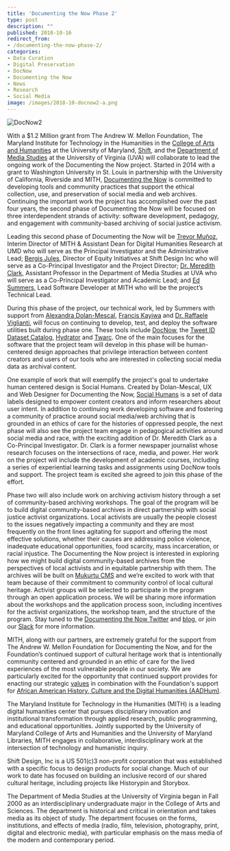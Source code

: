```yaml
---
title: 'Documenting the Now Phase 2'
type: post
description: ""
published: 2018-10-16
redirect_from: 
- /documenting-the-now-phase-2/
categories:
- Data Curation
- Digital Preservation
- DocNow
- Documenting the Now
- News
- Research
- Social Media
image: /images/2018-10-docnow2-a.png
---
```

![DocNow2](/images/2018-10-docnow2-a.png)

With a \$1.2 Million grant from The Andrew W. Mellon Foundation, The Maryland Institute for Technology in the Humanities in the [College of Arts and Humanities](http://www.arhu.umd.edu/) at the University of Maryland, [Shift](http://shiftdesign.org.uk/), and the [Department of Media Studies](http://mediastudies.virginia.edu/) at the University of Virginia (UVA) will collaborate to lead the ongoing work of the Documenting the Now project. Started in 2014 with a grant to Washington University in St. Louis in partnership with the University of California, Riverside and MITH, [Documenting the Now](https://www.docnow.io) is committed to developing tools and community practices that support the ethical collection, use, and preservation of social media and web archives. Continuing the important work the project has accomplished over the past four years, the second phase of Documenting the Now will be focused on three interdependent strands of activity: software development, pedagogy, and engagement with community-based archiving of social justice activism.

Leading this second phase of Documenting the Now will be [Trevor Muñoz](https://mith.umd.edu/people/person/trevor-munoz/), Interim Director of MITH & Assistant Dean for Digital Humanities Research at UMD who will serve as the Principal Investigator and the Administrative Lead; [Bergis Jules](http://shiftdesign.org.uk/people/bergis-jules/), Director of Equity Initiatives at Shift Design Inc who will serve as a Co-Principal Investigator and the Project Director; [Dr. Meredith Clark](https://mediastudies.virginia.edu/people/mdc6j), Assistant Professor in the Department of Media Studies at UVA who will serve as a Co-Principal Investigator and Academic Lead; and [Ed Summers](https://mith.umd.edu/people/person/ed-summers/), Lead Software Developer at MITH who will be the project’s Technical Lead.

During this phase of the project, our technical work, led by Summers with support from [Alexandra Dolan-Mescal](https://twitter.com/fromADMwithlove), [Francis Kayiwa](https://twitter.com/kayiwa) and [Dr. Raffaele Viglianti](https://mith.umd.edu/people/person/raffaele-viglianti/), will focus on continuing to develop, test, and deploy the software utilities built during phase one. These tools include [DocNow](https://github.com/docnow/docnow), the [Tweet ID Dataset Catalog](https://www.docnow.io/catalog/), [Hydrator](https://github.com/docnow/hydrator) and [Twarc](https://github.com/docnow/twarc). One of the main focuses for the software that the project team will develop in this phase will be human-centered design approaches that privilege interaction between content creators and users of our tools who are interested in collecting social media data as archival content.

One example of work that will exemplify the project's goal to undertake human centered design is Social Humans. Created by Dolan-Mescal, UX and Web Designer for Documenting the Now, [Social Humans](https://www.docnow.io/social-humans/) is a set of data labels designed to empower content creators and inform researchers about user intent. In addition to continuing work developing software and fostering a community of practice around social media/web archiving that is grounded in an ethics of care for the histories of oppressed people, the next phase will also see the project team engage in pedagogical activities around social media and race, with the exciting addition of Dr. Meredith Clark as a Co-Principal Investigator. Dr. Clark is a former newspaper journalist whose research focuses on the intersections of race, media, and power. Her work on the project will include the development of academic courses, including a series of experiential learning tasks and assignments using DocNow tools and support. The project team is excited she agreed to join this phase of the effort.

Phase two will also include work on archiving activism history through a set of community-based archiving workshops. The goal of the program will be to build digital community-based archives in direct partnership with social justice activist organizations. Local activists are usually the people closest to the issues negatively impacting a community and they are most frequently on the front lines agitating for support and offering the most effective solutions, whether their causes are addressing police violence, inadequate educational opportunities, food scarcity, mass incarceration, or racial injustice. The Documenting the Now project is interested in exploring how we might build digital community-based archives from the perspectives of local activists and in equitable partnership with them. The archives will be built on [Mukurtu CMS](https://mukurtu.org/) and we’re excited to work with that team because of their commitment to community control of local cultural heritage. Activist groups will be selected to participate in the program through an open application process. We will be sharing more information about the workshops and the application process soon, including incentives for the activist organizations, the workshop team, and the structure of the program. Stay tuned to the [Documenting the Now Twitter](https://twitter.com/documentnow) and [blog](https://news.docnow.io/), or join our [Slack](https://docs.google.com/forms/d/e/1FAIpQLSf3E7PAXPoT-XoedpEy9UCTpDPS8kPj5JkMwpaWbuqVP0bTrQ/viewform) for more information.

MITH, along with our partners, are extremely grateful for the support from The Andrew W. Mellon Foundation for Documenting the Now, and for the Foundation’s continued support of cultural heritage work that is intentionally community centered and grounded in an ethic of care for the lived experiences of the most vulnerable people in our society. We are particularly excited for the opportunity that continued support provides for enacting our strategic [values](https://mith.umd.edu/about/values/) in combination with the Foundation's support for [African American History, Culture and the Digital Humanities (AADHum)](https://aadhum.umd.edu/).

The Maryland Institute for Technology in the Humanities (MITH) is a leading digital humanities center that pursues disciplinary innovation and institutional transformation through applied research, public programming, and educational opportunities. Jointly supported by the University of Maryland College of Arts and Humanities and the University of Maryland Libraries, MITH engages in collaborative, interdisciplinary work at the intersection of technology and humanistic inquiry.

Shift Design, Inc is a US 501(c)3 non-profit corporation that was established with a specific focus to design products for social change. Much of our work to date has focused on building an inclusive record of our shared cultural heritage, including projects like Historypin and Storybox.

The Department of Media Studies at the University of Virginia began in Fall 2000 as an interdisciplinary undergraduate major in the College of Arts and Sciences. The department is historical and critical in orientation and takes media as its object of study. The department focuses on the forms, institutions, and effects of media (radio, film, television, photography, print, digital and electronic media), with particular emphasis on the mass media of the modern and contemporary period.
